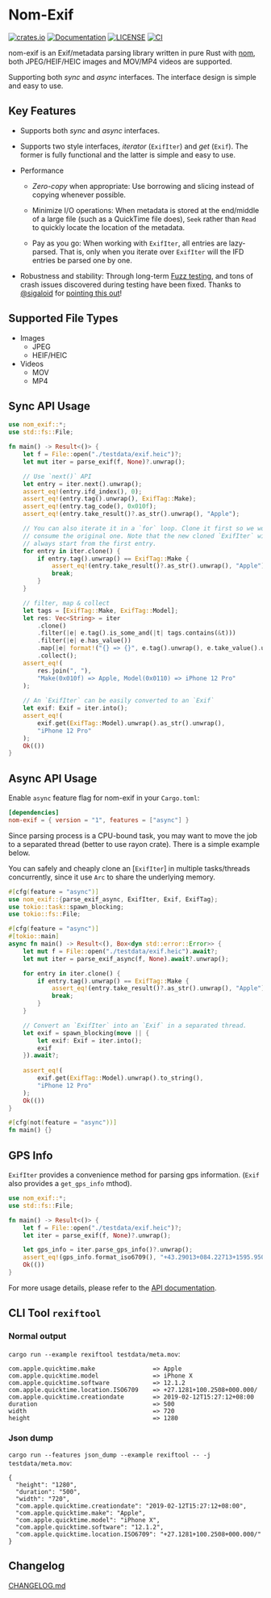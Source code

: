# Nom-Exif

[![crates.io](https://img.shields.io/crates/v/nom-exif.svg)](https://crates.io/crates/nom-exif)
[![Documentation](https://docs.rs/nom-exif/badge.svg)](https://docs.rs/nom-exif)
[![LICENSE](https://img.shields.io/badge/license-MIT-blue.svg)](LICENSE)
[![CI](https://github.com/mindeng/nom-exif/actions/workflows/rust.yml/badge.svg)](https://github.com/mindeng/nom-exif/actions)

nom-exif is an Exif/metadata parsing library written in pure Rust with
[nom](https://github.com/rust-bakery/nom), both JPEG/HEIF/HEIC images and
MOV/MP4 videos are supported.

Supporting both *sync* and *async* interfaces. The interface design is
simple and easy to use.

## Key Features

- Supports both *sync* and *async* interfaces.

- Supports two style interfaces, *iterator* (`ExifIter`) and *get*
  (`Exif`). The former is fully functional and the latter is simple and
  easy to use.
  
- Performance

  - *Zero-copy* when appropriate: Use borrowing and slicing instead of
    copying whenever possible.
    
  - Minimize I/O operations: When metadata is stored at the end/middle of a
    large file (such as a QuickTime file does), `Seek` rather than `Read`
    to quickly locate the location of the metadata.
    
  - Pay as you go: When working with `ExifIter`, all entries are
    lazy-parsed. That is, only when you iterate over `ExifIter` will the
    IFD entries be parsed one by one.
    
- Robustness and stability: Through long-term [Fuzz
  testing](https://github.com/rust-fuzz/afl.rs), and tons of crash issues
  discovered during testing have been fixed. Thanks to
  [@sigaloid](https://github.com/sigaloid) for [pointing this
  out](https://github.com/mindeng/nom-exif/pull/5)!

## Supported File Types

- Images
  - JPEG
  - HEIF/HEIC
- Videos
  - MOV
  - MP4

## Sync API Usage

```rust
use nom_exif::*;
use std::fs::File;

fn main() -> Result<()> {
    let f = File::open("./testdata/exif.heic")?;
    let mut iter = parse_exif(f, None)?.unwrap();

    // Use `next()` API
    let entry = iter.next().unwrap();
    assert_eq!(entry.ifd_index(), 0);
    assert_eq!(entry.tag().unwrap(), ExifTag::Make);
    assert_eq!(entry.tag_code(), 0x010f);
    assert_eq!(entry.take_result()?.as_str().unwrap(), "Apple");

    // You can also iterate it in a `for` loop. Clone it first so we won't
    // consume the original one. Note that the new cloned `ExifIter` will
    // always start from the first entry.
    for entry in iter.clone() {
        if entry.tag().unwrap() == ExifTag::Make {
            assert_eq!(entry.take_result()?.as_str().unwrap(), "Apple");
            break;
        }
    }

    // filter, map & collect
    let tags = [ExifTag::Make, ExifTag::Model];
    let res: Vec<String> = iter
        .clone()
        .filter(|e| e.tag().is_some_and(|t| tags.contains(&t)))
        .filter(|e| e.has_value())
        .map(|e| format!("{} => {}", e.tag().unwrap(), e.take_value().unwrap()))
        .collect();
    assert_eq!(
        res.join(", "),
        "Make(0x010f) => Apple, Model(0x0110) => iPhone 12 Pro"
    );
    
    // An `ExifIter` can be easily converted to an `Exif`
    let exif: Exif = iter.into();
    assert_eq!(
        exif.get(ExifTag::Model).unwrap().as_str().unwrap(),
        "iPhone 12 Pro"
    );
    Ok(())
}
```

## Async API Usage

Enable `async` feature flag for nom-exif in your `Cargo.toml`:

```toml
[dependencies]
nom-exif = { version = "1", features = ["async"] }
```

Since parsing process is a CPU-bound task, you may want to move the job to
a separated thread (better to use rayon crate). There is a simple example
below.
    
You can safely and cheaply clone an [`ExifIter`] in multiple tasks/threads
concurrently, since it use `Arc` to share the underlying memory.

```rust
#[cfg(feature = "async")]
use nom_exif::{parse_exif_async, ExifIter, Exif, ExifTag};
use tokio::task::spawn_blocking;
use tokio::fs::File;

#[cfg(feature = "async")]
#[tokio::main]
async fn main() -> Result<(), Box<dyn std::error::Error>> {
    let mut f = File::open("./testdata/exif.heic").await?;
    let mut iter = parse_exif_async(f, None).await?.unwrap();

    for entry in iter.clone() {
        if entry.tag().unwrap() == ExifTag::Make {
            assert_eq!(entry.take_result()?.as_str().unwrap(), "Apple");
            break;
        }
    }

    // Convert an `ExifIter` into an `Exif` in a separated thread.
    let exif = spawn_blocking(move || {
        let exif: Exif = iter.into();
        exif
    }).await?;
    
    assert_eq!(
        exif.get(ExifTag::Model).unwrap().to_string(),
        "iPhone 12 Pro"
    );
    Ok(())
}

#[cfg(not(feature = "async"))]
fn main() {}
```

## GPS Info

`ExifIter` provides a convenience method for parsing gps information.
(`Exif` also provides a `get_gps_info` mthod).
    
```rust
use nom_exif::*;
use std::fs::File;

fn main() -> Result<()> {
    let f = File::open("./testdata/exif.heic")?;
    let iter = parse_exif(f, None)?.unwrap();

    let gps_info = iter.parse_gps_info()?.unwrap();
    assert_eq!(gps_info.format_iso6709(), "+43.29013+084.22713+1595.950/");
    Ok(())
}
```

For more usage details, please refer to the [API
documentation](https://docs.rs/nom-exif/latest/nom_exif/).

## CLI Tool `rexiftool`

### Normal output

`cargo run --example rexiftool testdata/meta.mov`:

``` text
com.apple.quicktime.make                => Apple
com.apple.quicktime.model               => iPhone X
com.apple.quicktime.software            => 12.1.2
com.apple.quicktime.location.ISO6709    => +27.1281+100.2508+000.000/
com.apple.quicktime.creationdate        => 2019-02-12T15:27:12+08:00
duration                                => 500
width                                   => 720
height                                  => 1280
```

### Json dump

`cargo run --features json_dump --example rexiftool -- -j testdata/meta.mov`:

``` text
{
  "height": "1280",
  "duration": "500",
  "width": "720",
  "com.apple.quicktime.creationdate": "2019-02-12T15:27:12+08:00",
  "com.apple.quicktime.make": "Apple",
  "com.apple.quicktime.model": "iPhone X",
  "com.apple.quicktime.software": "12.1.2",
  "com.apple.quicktime.location.ISO6709": "+27.1281+100.2508+000.000/"
}
```

## Changelog

[CHANGELOG.md](CHANGELOG.md)
